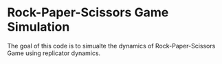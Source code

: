 # Rock-Paper-Scissors Game Simulation 

The goal of this code is to simualte the dynamics of Rock-Paper-Scissors Game using replicator dynamics. 

##  
